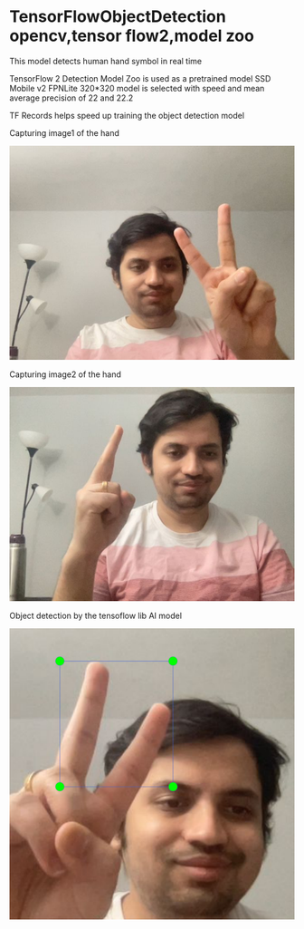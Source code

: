# TensorFlowObjectDetection opencv,tensor flow2,model zoo 
This model detects human hand symbol in real time 

TensorFlow 2 Detection Model Zoo is used as a pretrained model
SSD Mobile v2 FPNLite 320*320 model is selected with speed and mean average precision of 22 and 22.2

TF Records helps speed up training the object detection model


Capturing image1 of the hand

![Project SnapShot](https://github.com/ShazzAbhishek/TensorFlowObjectDetection/blob/main/ScreenShots/photo1.jpg)

Capturing image2 of the hand

![Project SnapShot](https://github.com/ShazzAbhishek/TensorFlowObjectDetection/blob/main/ScreenShots/photo2.jpg)

Object detection by the tensoflow lib AI model

![Project SnapShot](https://github.com/ShazzAbhishek/TensorFlowObjectDetection/blob/main/ScreenShots/phototest.png)





